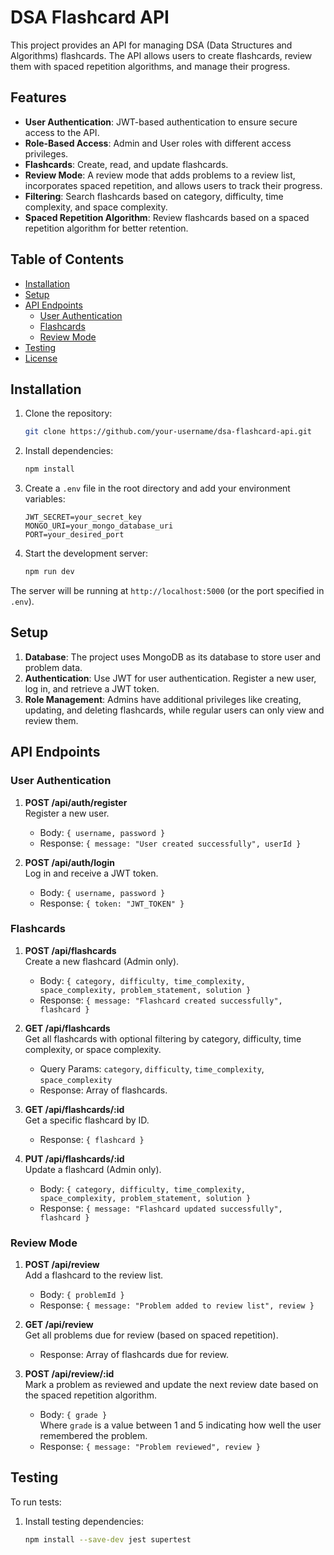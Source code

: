 # DSA Flashcard API

This project provides an API for managing DSA (Data Structures and Algorithms) flashcards. The API allows users to create flashcards, review them with spaced repetition algorithms, and manage their progress.

## Features

- **User Authentication**: JWT-based authentication to ensure secure access to the API.
- **Role-Based Access**: Admin and User roles with different access privileges.
- **Flashcards**: Create, read, and update flashcards.
- **Review Mode**: A review mode that adds problems to a review list, incorporates spaced repetition, and allows users to track their progress.
- **Filtering**: Search flashcards based on category, difficulty, time complexity, and space complexity.
- **Spaced Repetition Algorithm**: Review flashcards based on a spaced repetition algorithm for better retention.

## Table of Contents

- [Installation](#installation)
- [Setup](#setup)
- [API Endpoints](#api-endpoints)
  - [User Authentication](#user-authentication)
  - [Flashcards](#flashcards)
  - [Review Mode](#review-mode)
- [Testing](#testing)
- [License](#license)

## Installation

1. Clone the repository:
    ```bash
    git clone https://github.com/your-username/dsa-flashcard-api.git
    ```

2. Install dependencies:
    ```bash
    npm install
    ```

3. Create a `.env` file in the root directory and add your environment variables:
    ```env
    JWT_SECRET=your_secret_key
    MONGO_URI=your_mongo_database_uri
    PORT=your_desired_port
    ```

4. Start the development server:
    ```bash
    npm run dev
    ```

The server will be running at `http://localhost:5000` (or the port specified in `.env`).

## Setup

1. **Database**: The project uses MongoDB as its database to store user and problem data.
2. **Authentication**: Use JWT for user authentication. Register a new user, log in, and retrieve a JWT token.
3. **Role Management**: Admins have additional privileges like creating, updating, and deleting flashcards, while regular users can only view and review them.

## API Endpoints

### User Authentication

1. **POST /api/auth/register**  
   Register a new user.
   - Body: `{ username, password }`
   - Response: `{ message: "User created successfully", userId }`

2. **POST /api/auth/login**  
   Log in and receive a JWT token.
   - Body: `{ username, password }`
   - Response: `{ token: "JWT_TOKEN" }`

### Flashcards

1. **POST /api/flashcards**  
   Create a new flashcard (Admin only).
   - Body: `{ category, difficulty, time_complexity, space_complexity, problem_statement, solution }`
   - Response: `{ message: "Flashcard created successfully", flashcard }`

2. **GET /api/flashcards**  
   Get all flashcards with optional filtering by category, difficulty, time complexity, or space complexity.
   - Query Params: `category`, `difficulty`, `time_complexity`, `space_complexity`
   - Response: Array of flashcards.

3. **GET /api/flashcards/:id**  
   Get a specific flashcard by ID.
   - Response: `{ flashcard }`

4. **PUT /api/flashcards/:id**  
   Update a flashcard (Admin only).
   - Body: `{ category, difficulty, time_complexity, space_complexity, problem_statement, solution }`
   - Response: `{ message: "Flashcard updated successfully", flashcard }`

### Review Mode

1. **POST /api/review**  
   Add a flashcard to the review list.
   - Body: `{ problemId }`
   - Response: `{ message: "Problem added to review list", review }`

2. **GET /api/review**  
   Get all problems due for review (based on spaced repetition).
   - Response: Array of flashcards due for review.

3. **POST /api/review/:id**  
   Mark a problem as reviewed and update the next review date based on the spaced repetition algorithm.
   - Body: `{ grade }`  
     Where `grade` is a value between 1 and 5 indicating how well the user remembered the problem.
   - Response: `{ message: "Problem reviewed", review }`

## Testing

To run tests:

1. Install testing dependencies:
   ```bash
   npm install --save-dev jest supertest
